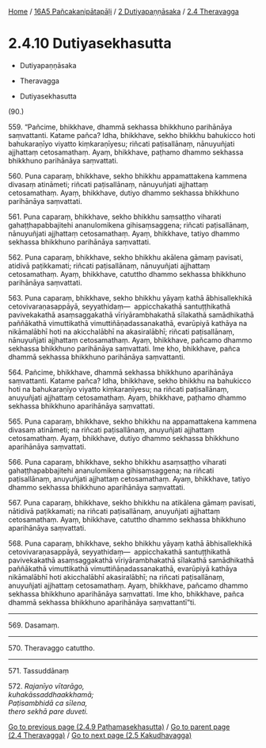 
[Home](/) / [16A5 Pañcakanipātapāḷi](../../../16A5.md) / [2 Dutiyapaṇṇāsaka](../../2.md) / [2.4 Theravagga](../2.4.md)

# 2.4.10 Dutiyasekhasutta

* Dutiyapaṇṇāsaka

* Theravagga

* Dutiyasekhasutta

(90.)

559\. “Pañcime, bhikkhave, dhammā sekhassa bhikkhuno parihānāya saṃvattanti. Katame pañca? Idha, bhikkhave, sekho bhikkhu bahukicco hoti bahukaraṇīyo viyatto kiṃkaraṇīyesu; riñcati paṭisallānaṃ, nānuyuñjati ajjhattaṃ cetosamathaṃ. Ayaṃ, bhikkhave, paṭhamo dhammo sekhassa bhikkhuno parihānāya saṃvattati.

560\. Puna caparaṃ, bhikkhave, sekho bhikkhu appamattakena kammena divasaṃ atināmeti; riñcati paṭisallānaṃ, nānuyuñjati ajjhattaṃ cetosamathaṃ. Ayaṃ, bhikkhave, dutiyo dhammo sekhassa bhikkhuno parihānāya saṃvattati.

561\. Puna caparaṃ, bhikkhave, sekho bhikkhu saṃsaṭṭho viharati gahaṭṭhapabbajitehi ananulomikena gihisaṃsaggena; riñcati paṭisallānaṃ, nānuyuñjati ajjhattaṃ cetosamathaṃ. Ayaṃ, bhikkhave, tatiyo dhammo sekhassa bhikkhuno parihānāya saṃvattati.

562\. Puna caparaṃ, bhikkhave, sekho bhikkhu akālena gāmaṃ pavisati, atidivā paṭikkamati; riñcati paṭisallānaṃ, nānuyuñjati ajjhattaṃ cetosamathaṃ. Ayaṃ, bhikkhave, catuttho dhammo sekhassa bhikkhuno parihānāya saṃvattati.

563\. Puna caparaṃ, bhikkhave, sekho bhikkhu yāyaṃ kathā ābhisallekhikā cetovivaraṇasappāyā, seyyathidaṃ—  appicchakathā santuṭṭhikathā pavivekakathā asaṃsaggakathā vīriyārambhakathā sīlakathā samādhikathā paññākathā vimuttikathā vimuttiñāṇadassanakathā, evarūpiyā kathāya na nikāmalābhī hoti na akicchalābhī na akasiralābhī; riñcati paṭisallānaṃ, nānuyuñjati ajjhattaṃ cetosamathaṃ. Ayaṃ, bhikkhave, pañcamo dhammo sekhassa bhikkhuno parihānāya saṃvattati. Ime kho, bhikkhave, pañca dhammā sekhassa bhikkhuno parihānāya saṃvattanti.

564\. Pañcime, bhikkhave, dhammā sekhassa bhikkhuno aparihānāya saṃvattanti. Katame pañca? Idha, bhikkhave, sekho bhikkhu na bahukicco hoti na bahukaraṇīyo viyatto kiṃkaraṇīyesu; na riñcati paṭisallānaṃ, anuyuñjati ajjhattaṃ cetosamathaṃ. Ayaṃ, bhikkhave, paṭhamo dhammo sekhassa bhikkhuno aparihānāya saṃvattati.

565\. Puna caparaṃ, bhikkhave, sekho bhikkhu na appamattakena kammena divasaṃ atināmeti; na riñcati paṭisallānaṃ, anuyuñjati ajjhattaṃ cetosamathaṃ. Ayaṃ, bhikkhave, dutiyo dhammo sekhassa bhikkhuno aparihānāya saṃvattati.

566\. Puna caparaṃ, bhikkhave, sekho bhikkhu asaṃsaṭṭho viharati gahaṭṭhapabbajitehi ananulomikena gihisaṃsaggena; na riñcati paṭisallānaṃ, anuyuñjati ajjhattaṃ cetosamathaṃ. Ayaṃ, bhikkhave, tatiyo dhammo sekhassa bhikkhuno aparihānāya saṃvattati.

567\. Puna caparaṃ, bhikkhave, sekho bhikkhu na atikālena gāmaṃ pavisati, nātidivā paṭikkamati; na riñcati paṭisallānaṃ, anuyuñjati ajjhattaṃ cetosamathaṃ. Ayaṃ, bhikkhave, catuttho dhammo sekhassa bhikkhuno aparihānāya saṃvattati.

568\. Puna caparaṃ, bhikkhave, sekho bhikkhu yāyaṃ kathā ābhisallekhikā cetovivaraṇasappāyā, seyyathidaṃ—  appicchakathā santuṭṭhikathā pavivekakathā asaṃsaggakathā vīriyārambhakathā sīlakathā samādhikathā paññākathā vimuttikathā vimuttiñāṇadassanakathā, evarūpiyā kathāya nikāmalābhī hoti akicchalābhī akasiralābhī; na riñcati paṭisallānaṃ, anuyuñjati ajjhattaṃ cetosamathaṃ. Ayaṃ, bhikkhave, pañcamo dhammo sekhassa bhikkhuno aparihānāya saṃvattati. Ime kho, bhikkhave, pañca dhammā sekhassa bhikkhuno aparihānāya saṃvattantī”ti.

---

569\. Dasamaṃ.



---

570\. Theravaggo catuttho.



---

571\. Tassuddānaṃ



572\. _Rajanīyo vītarāgo,_  
_kuhakāssaddhaakkhamā;_  
_Paṭisambhidā ca sīlena,_  
_thero sekhā pare duveti._  


[Go to previous page (2.4.9 Paṭhamasekhasutta)](2.4.9.md) / [Go to parent page (2.4 Theravagga)](../2.4.md) / [Go to next page (2.5 Kakudhavagga)](../2.5.md)


